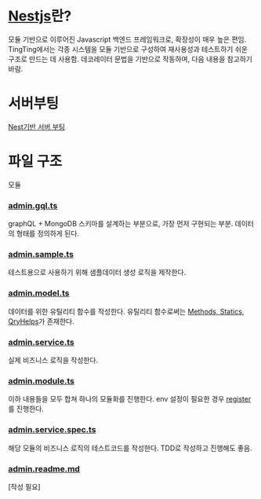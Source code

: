# [Nestjs](https://docs.nestjs.com/)란?

모듈 기반으로 이루어진 Javascript 백엔드 프레임워크로, 확장성이 매우 높은 편임.
TingTing에서는 각종 시스템을 모듈 기반으로 구성하여 재사용성과 테스트하기 쉬운 구조로 만드는 데 사용함.
데코레이터 문법을 기반으로 작동하며, 다음 내용을 참고하기 바람.

# 서버부팅

[Nest기반 서버 부팅](../../libs/shared/util-server/src/boot.ts)

# 파일 구조

모듈

### [admin.gql.ts](../../libs/shared/module/src/admin/admin.gql.ts)

graphQL + MongoDB 스키마를 설계하는 부분으로, 가장 먼저 구현되는 부분. 데이터의 형태를 정의하게 된다.

### [admin.sample.ts](../../libs/shared/module/src/admin/admin.sample.ts)

테스트용으로 사용하기 위해 샘플데이터 생성 로직을 제작한다.

### [admin.model.ts](../../libs/shared/module/src/admin/admin.model.ts)

데이터를 위한 유틸리티 함수를 작성한다. 유틸리티 함수로써는 [Methods, Statics, QryHelps](https://medium.com/@omnyx2/mongoose-node-mongodb-%EC%82%AC%EC%9A%A9%EA%B8%B0-2%ED%8E%B8-instance-methods-62b5a1e67c07)가 존재한다.

### [admin.service.ts](../../libs/shared/module/src/admin/admin.service.ts)

실제 비즈니스 로직을 작성한다.

### [admin.module.ts](../../libs/shared/module/src/admin/admin.module.ts)

이하 내용들을 모두 합쳐 하나의 모듈화를 진행한다. env 설정이 필요한 경우 [register](../../libs/shared/module/network/../src/network/network.module.ts)를 진행한다.

### [admin.service.spec.ts](../../libs/shared/module/src/admin/admin.service.spec.ts)

해당 모듈의 비즈니스 로직의 테스트코드를 작성한다. TDD로 작성하고 진행해도 좋음.

### [admin.readme.md](../../libs/shared/module/src/admin/admin.readme.md)

[작성 필요]
